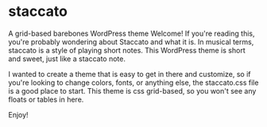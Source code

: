 # staccato
A grid-based barebones WordPress theme
Welcome! If you're reading this, you're probably wondering about Staccato and what it is. In musical terms, staccato is a style of playing short notes. This WordPress theme is short and sweet, just like a staccato note.

I wanted to create a theme that is easy to get in there and customize, so if you're looking to change colors, fonts, or anything else, the staccato.css file is a good place to start. This theme is css grid-based, so you won't see any floats or tables in here. 

Enjoy!
